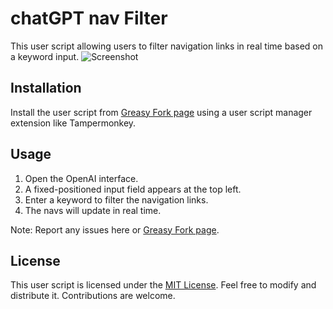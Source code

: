 # chatGPT nav Filter

This user script allowing users to filter navigation links in real time based on a keyword input.
![Screenshot](https://imgur.com/qirXfX9.png)


## Installation

Install the user script from [Greasy Fork page](https://greasyfork.org/zh-TW/scripts/466117-chatgpt-nav-menu-filter) using a user script manager extension like Tampermonkey.

## Usage

1. Open the OpenAI interface.
2. A fixed-positioned input field appears at the top left.
3. Enter a keyword to filter the navigation links.
4. The navs will update in real time.

Note: Report any issues here or [Greasy Fork page](https://greasyfork.org/zh-TW/scripts/466117-chatgpt-nav-menu-filter/feedback).

## License

This user script is licensed under the [MIT License](https://opensource.org/licenses/MIT). Feel free to modify and distribute it. Contributions are welcome.